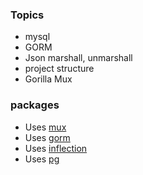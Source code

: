 ### Topics

- mysql
- GORM
- Json marshall, unmarshall
- project structure
- Gorilla Mux

### packages

- Uses [mux](github.com/gorilla/mux)
- Uses [gorm](github.com/jinzhu/gorm)
- Uses [inflection](github.com/jinzhu/inflection)
- Uses [pg](github.com/lib/pq)
